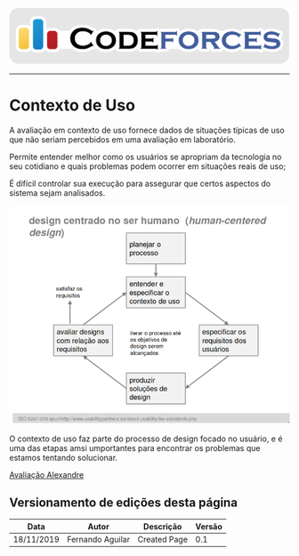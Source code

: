 <span style="margin-left: 0%; padding-top: 3%;">![Codeforces Logo](../../images/codeforces.png)</span>

---

# Contexto de Uso

A avaliação em contexto de uso fornece dados de situações típicas de uso que não seriam percebidos em uma avaliação em laboratório.

Permite entender melhor como os usuários se apropriam da tecnologia no seu cotidiano e quais problemas podem ocorrer em situações reais de uso;

É difícil controlar sua execução para assegurar que certos aspectos do sistema sejam analisados.

![Human Centered Design](./images/human_centered_design.png)

O contexto de uso faz parte do processo de design focado no usuário, e é uma das etapas amsi umportantes para encontrar os problemas que estamos tentando solucionar.

[Avaliação Alexandre](avaliacao_alexandre.md)

## Versionamento de edições desta página

| Data       | Autor            | Descrição    | Versão |
| ---------- | ---------------- | ------------ | ------ |
| 18/11/2019 | Fernando Aguilar | Created Page | 0.1    |
